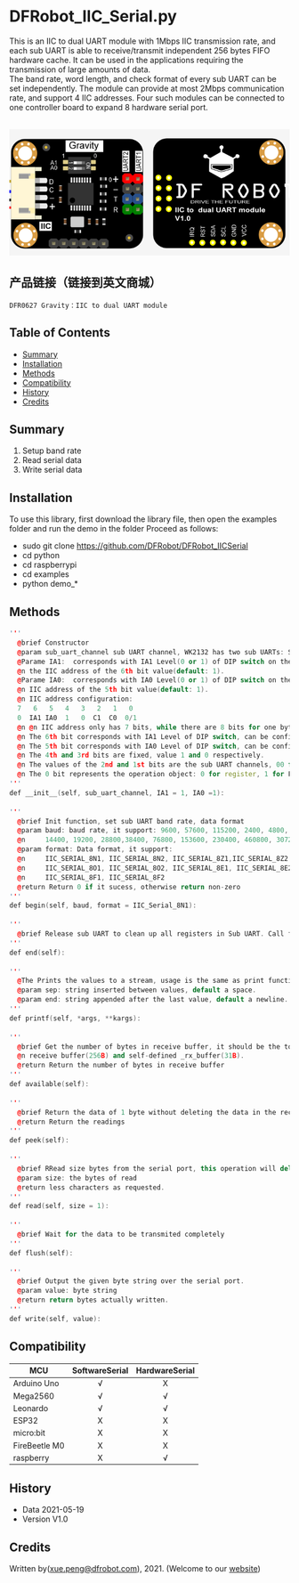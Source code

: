 # DFRobot_IIC_Serial.py
This is an IIC to dual UART module with 1Mbps IIC transmission rate, and each sub UART is able to receive/transmit independent 256 bytes FIFO hardware cache. It can be used in the applications requiring the transmission of large amounts of data. <br>
The band rate, word length, and check format of every sub UART can be set independently. The module can provide at most 2Mbps communication rate, and support 4 IIC addresses. Four such modules can be connected to one controller board to expand 8 hardware serial port. <br>

<br>
<img src="https://github.com/DFRobot/DFRobot_IICSerial/blob/master/resources/images/DFR0627svg.png">
<br>


## 产品链接（链接到英文商城）
    DFR0627 Gravity：IIC to dual UART module
   
## Table of Contents

* [Summary](#summary)
* [Installation](#installation)
* [Methods](#methods)
* [Compatibility](#compatibility)
* [History](#history)
* [Credits](#credits)

## Summary
1. Setup band rate<br>
2. Read serial data<br>
3. Write serial data<br>

## Installation
To use this library, first download the library file, then open the examples folder and run the demo in the folder Proceed as follows:
* sudo git clone https://github.com/DFRobot/DFRobot_IICSerial
* cd python
* cd raspberrypi
* cd examples
* python demo_*


## Methods

```C++
'''
  @brief Constructor
  @param sub_uart_channel sub UART channel, WK2132 has two sub UARTs: SUBUART_CHANNEL_1 or SUBUART_CHANNEL_2
  @Parame IA1:  corresponds with IA1 Level(0 or 1) of DIP switch on the module, and is used for configuring 
  @n the IIC address of the 6th bit value(default: 1).
  @Parame IA0:  corresponds with IA0 Level(0 or 1) of DIP switch on the module, and is used for configuring
  @n IIC address of the 5th bit value(default: 1).
  @n IIC address configuration: 
  7   6   5   4   3   2   1   0
  0  IA1 IA0  1   0  C1  C0  0/1
  @n @n IIC address only has 7 bits, while there are 8 bits for one byte, so the extra one bit will be filled as 0. 
  @n The 6th bit corresponds with IA1 Level of DIP switch, can be configured manually.
  @n The 5th bit corresponds with IA0 Level of DIP switch, can be configured manually. 
  @n The 4th and 3rd bits are fixed, value 1 and 0 respectively.
  @n The values of the 2nd and 1st bits are the sub UART channels, 00 for sub UART 1, 01 for sub UART 2. 
  @n The 0 bit represents the operation object: 0 for register, 1 for FIFO cache.
'''
def __init__(self, sub_uart_channel, IA1 = 1, IA0 =1):

'''
  @brief Init function, set sub UART band rate, data format 
  @param baud: baud rate, it support: 9600, 57600, 115200, 2400, 4800, 7200,
  @n     14400, 19200, 28800,38400, 76800, 153600, 230400, 460800, 307200, 921600
  @param format: Data format, it support:
  @n     IIC_SERIAL_8N1, IIC_SERIAL_8N2, IIC_SERIAL_8Z1,IIC_SERIAL_8Z2
  @n     IIC_SERIAL_8O1, IIC_SERIAL_8O2, IIC_SERIAL_8E1, IIC_SERIAL_8E2
  @n     IIC_SERIAL_8F1, IIC_SERIAL_8F2
  @return Return 0 if it sucess, otherwise return non-zero
'''
def begin(self, baud, format = IIC_Serial_8N1):

'''
  @brief Release sub UART to clean up all registers in Sub UART. Call function begin() again to make it work.
'''
def end(self):

'''
  @The Prints the values to a stream, usage is the same as print function.
  @param sep: string inserted between values, default a space.
  @param end: string appended after the last value, default a newline.
'''
def printf(self, *args, **kargs):

'''
  @brief Get the number of bytes in receive buffer, it should be the total number of bytes in FIFO
  @n receive buffer(256B) and self-defined _rx_buffer(31B).
  @return Return the number of bytes in receive buffer
'''
def available(self):

'''
  @brief Return the data of 1 byte without deleting the data in the receive buffer
  @return Return the readings
'''
def peek(self):

'''
  @brief RRead size bytes from the serial port, this operation will delete the data in the buffer.
  @param size: the bytes of read
  @return less characters as requested.
'''
def read(self, size = 1):

'''
  @brief Wait for the data to be transmited completely
'''
def flush(self):

'''
  @brief Output the given byte string over the serial port.
  @param value: byte string
  @return return bytes actually written.
'''
def write(self, value):

```

## Compatibility

MCU                | SoftwareSerial | HardwareSerial |
------------------ | :----------: | :----------: |
Arduino Uno        |      √       |      X       |
Mega2560           |      √       |      √       |
Leonardo           |      √       |      √       |
ESP32              |      X       |      X       |
micro:bit          |      X       |      X       |
FireBeetle M0      |      X       |      X       |
raspberry          |      X       |      √       |

## History

- Data 2021-05-19
- Version V1.0

## Credits

Written by(xue.peng@dfrobot.com), 2021. (Welcome to our [website](https://www.dfrobot.com/))





